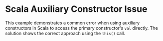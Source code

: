 # Scala Auxiliary Constructor Issue
This example demonstrates a common error when using auxiliary constructors in Scala to access the primary constructor's `val` directly. The solution shows the correct approach using the `this()` call.